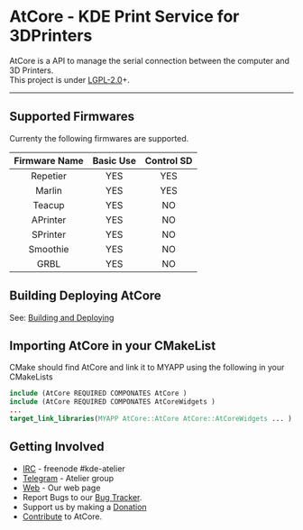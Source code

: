 # AtCore - KDE Print Service for 3DPrinters

AtCore is a API to manage the serial connection between the computer and 3D Printers.<br/>
This project is under [LGPL-2.0]+.

----
## Supported Firmwares
Currenty the following firmwares are supported.

 Firmware Name |Basic Use| Control SD
 :------------:|:-------:|:----------:
 Repetier      | YES     | YES
 Marlin        | YES     | YES
 Teacup        | YES     | NO
 APrinter      | YES     | NO
 SPrinter      | YES     | NO
 Smoothie      | YES     | NO
 GRBL          | YES     | NO

## Building  Deploying  AtCore
 See: [Building and Deploying]

## Importing AtCore in your CMakeList
CMake should find AtCore and link it to MYAPP using the following in your CMakeLists
```CMake
include (AtCore REQUIRED COMPONATES AtCore )
include (AtCore REQUIRED COMPONATES AtCoreWidgets )
...
target_link_libraries(MYAPP AtCore::AtCore AtCore::AtCoreWidgets ... )
```

## Getting Involved
 - [IRC] - freenode \#kde-atelier
 - [Telegram] - Atelier group
 - [Web] - Our web page
 - Report Bugs to our [Bug Tracker].
 - Support us by making a [Donation]
 - [Contribute] to AtCore.

[IRC]: https://webchat.freenode.net/
[Telegram]: https://telegram.me/KDEAtelier
[Bug Tracker]: https://bugs.kde.org/enter_bug.cgi?product=Atelier&component=AtCore
[KDE]: https://www.kde.org
[Web]: https://atelier.kde.org
[LGPL-2.0]:https://www.gnu.org/licenses/old-licenses/lgpl-2.0.html
[Building and Deploying]: build.md
[Contribute]: ../CONTRIBUTING.md
[Donation]:https://kde.org/donate/?app=atcore
